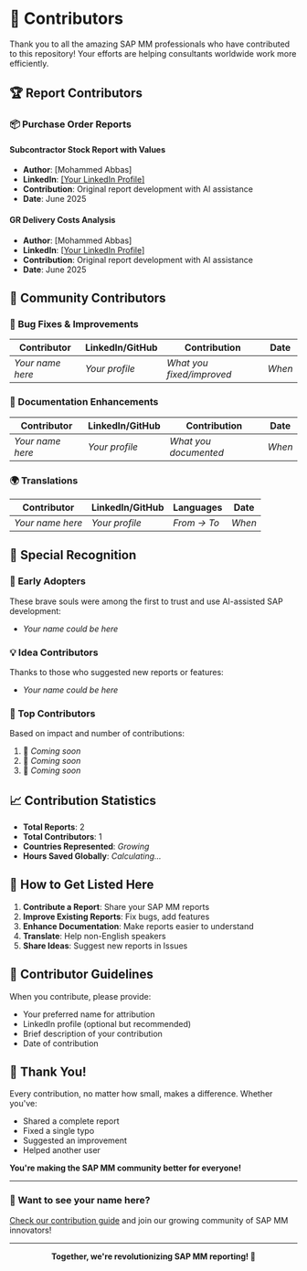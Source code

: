 # 🌟 Contributors

Thank you to all the amazing SAP MM professionals who have contributed to this repository! Your efforts are helping consultants worldwide work more efficiently.

## 🏆 Report Contributors

### 📦 Purchase Order Reports

#### Subcontractor Stock Report with Values
- **Author**: [Mohammed Abbas]
- **LinkedIn**: [[Your LinkedIn Profile]](https://www.linkedin.com/in/mohammed-abbas-6067091b4/)
- **Contribution**: Original report development with AI assistance
- **Date**: June 2025

#### GR Delivery Costs Analysis
- **Author**: [Mohammed Abbas]
- **LinkedIn**: [[Your LinkedIn Profile]](https://www.linkedin.com/in/mohammed-abbas-6067091b4/)
- **Contribution**: Original report development with AI assistance
- **Date**: June 2025


## 👥 Community Contributors

### 🐛 Bug Fixes & Improvements

| Contributor | LinkedIn/GitHub | Contribution | Date |
|-------------|----------------|--------------|------|
| *Your name here* | *Your profile* | *What you fixed/improved* | *When* |

### 📖 Documentation Enhancements

| Contributor | LinkedIn/GitHub | Contribution | Date |
|-------------|----------------|--------------|------|
| *Your name here* | *Your profile* | *What you documented* | *When* |

### 🌍 Translations

| Contributor | LinkedIn/GitHub | Languages | Date |
|-------------|----------------|-----------|------|
| *Your name here* | *Your profile* | *From → To* | *When* |

## 🌟 Special Recognition

### 🚀 Early Adopters
These brave souls were among the first to trust and use AI-assisted SAP development:

- *Your name could be here*

### 💡 Idea Contributors
Thanks to those who suggested new reports or features:

- *Your name could be here*

### 🏅 Top Contributors
Based on impact and number of contributions:

1. 🥇 *Coming soon*
2. 🥈 *Coming soon*
3. 🥉 *Coming soon*

## 📈 Contribution Statistics

- **Total Reports**: 2
- **Total Contributors**: 1
- **Countries Represented**: *Growing*
- **Hours Saved Globally**: *Calculating...*

## 🤝 How to Get Listed Here

1. **Contribute a Report**: Share your SAP MM reports
2. **Improve Existing Reports**: Fix bugs, add features
3. **Enhance Documentation**: Make reports easier to understand
4. **Translate**: Help non-English speakers
5. **Share Ideas**: Suggest new reports in Issues

## 📝 Contributor Guidelines

When you contribute, please provide:
- Your preferred name for attribution
- LinkedIn profile (optional but recommended)
- Brief description of your contribution
- Date of contribution

## 🙏 Thank You!

Every contribution, no matter how small, makes a difference. Whether you've:
- Shared a complete report
- Fixed a single typo
- Suggested an improvement
- Helped another user

**You're making the SAP MM community better for everyone!**

---

### 💭 Want to see your name here?

[Check our contribution guide](./[CONTRIBUTING.md](https://github.com/xMA3x/SAP-MM-Reports-Collection/blob/main/How%20to%20Contribute.md)) and join our growing community of SAP MM innovators!

---

<p align="center">
  <strong>Together, we're revolutionizing SAP MM reporting! 🚀</strong>
</p>

